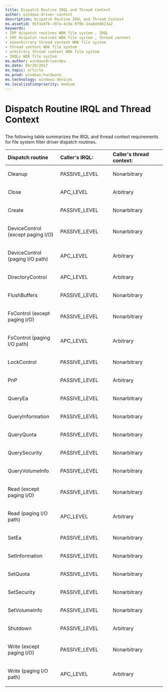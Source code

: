```yaml
---
title: Dispatch Routine IRQL and Thread Context
author: windows-driver-content
description: Dispatch Routine IRQL and Thread Context
ms.assetid: 95f3a976-c97a-4c8a-979b-14a0ddd823a2
keywords:
- IRP dispatch routines WDK file system , IRQL
- IRP dispatch routines WDK file system , thread context
- nonarbitrary thread context WDK file system
- thread context WDK file system
- arbitrary thread context WDK file system
- IRQLs WDK file system
ms.author: windowsdriverdev
ms.date: 04/20/2017
ms.topic: article
ms.prod: windows-hardware
ms.technology: windows-devices
ms.localizationpriority: medium
---
```


# Dispatch Routine IRQL and Thread Context


## <span id="ddk_dispatch_routine_irql_and_thread_context_if"></span><span id="DDK_DISPATCH_ROUTINE_IRQL_AND_THREAD_CONTEXT_IF"></span>


The following table summarizes the IRQL and thread context requirements for file system filter driver dispatch routines.

<table>
<colgroup>
<col width="33%" />
<col width="33%" />
<col width="33%" />
</colgroup>
<thead>
<tr class="header">
<th align="left">Dispatch routine</th>
<th align="left">Caller's IRQL:</th>
<th align="left">Caller's thread context:</th>
</tr>
</thead>
<tbody>
<tr class="odd">
<td align="left"><p>Cleanup</p></td>
<td align="left"><p>PASSIVE_LEVEL</p></td>
<td align="left"><p>Nonarbitrary</p></td>
</tr>
<tr class="even">
<td align="left"><p>Close</p></td>
<td align="left"><p>APC_LEVEL</p></td>
<td align="left"><p>Arbitrary</p></td>
</tr>
<tr class="odd">
<td align="left"><p>Create</p></td>
<td align="left"><p>PASSIVE_LEVEL</p></td>
<td align="left"><p>Nonarbitrary</p></td>
</tr>
<tr class="even">
<td align="left"><p>DeviceControl (except paging I/O)</p></td>
<td align="left"><p>PASSIVE_LEVEL</p></td>
<td align="left"><p>Nonarbitrary</p></td>
</tr>
<tr class="odd">
<td align="left"><p>DeviceControl (paging I/O path)</p></td>
<td align="left"><p>APC_LEVEL</p></td>
<td align="left"><p>Arbitrary</p></td>
</tr>
<tr class="even">
<td align="left"><p>DirectoryControl</p></td>
<td align="left"><p>APC_LEVEL</p></td>
<td align="left"><p>Arbitrary</p></td>
</tr>
<tr class="odd">
<td align="left"><p>FlushBuffers</p></td>
<td align="left"><p>PASSIVE_LEVEL</p></td>
<td align="left"><p>Nonarbitrary</p></td>
</tr>
<tr class="even">
<td align="left"><p>FsControl (except paging I/O)</p></td>
<td align="left"><p>PASSIVE_LEVEL</p></td>
<td align="left"><p>Nonarbitrary</p></td>
</tr>
<tr class="odd">
<td align="left"><p>FsControl (paging I/O path)</p></td>
<td align="left"><p>APC_LEVEL</p></td>
<td align="left"><p>Arbitrary</p></td>
</tr>
<tr class="even">
<td align="left"><p>LockControl</p></td>
<td align="left"><p>PASSIVE_LEVEL</p></td>
<td align="left"><p>Nonarbitrary</p></td>
</tr>
<tr class="odd">
<td align="left"><p>PnP</p></td>
<td align="left"><p>PASSIVE_LEVEL</p></td>
<td align="left"><p>Arbitrary</p></td>
</tr>
<tr class="even">
<td align="left"><p>QueryEa</p></td>
<td align="left"><p>PASSIVE_LEVEL</p></td>
<td align="left"><p>Nonarbitrary</p></td>
</tr>
<tr class="odd">
<td align="left"><p>QueryInformation</p></td>
<td align="left"><p>PASSIVE_LEVEL</p></td>
<td align="left"><p>Nonarbitrary</p></td>
</tr>
<tr class="even">
<td align="left"><p>QueryQuota</p></td>
<td align="left"><p>PASSIVE_LEVEL</p></td>
<td align="left"><p>Nonarbitrary</p></td>
</tr>
<tr class="odd">
<td align="left"><p>QuerySecurity</p></td>
<td align="left"><p>PASSIVE_LEVEL</p></td>
<td align="left"><p>Nonarbitrary</p></td>
</tr>
<tr class="even">
<td align="left"><p>QueryVolumeInfo</p></td>
<td align="left"><p>PASSIVE_LEVEL</p></td>
<td align="left"><p>Nonarbitrary</p></td>
</tr>
<tr class="odd">
<td align="left"><p>Read (except paging I/O)</p></td>
<td align="left"><p>PASSIVE_LEVEL</p></td>
<td align="left"><p>Nonarbitrary</p></td>
</tr>
<tr class="even">
<td align="left"><p>Read (paging I/O path)</p></td>
<td align="left"><p>APC_LEVEL</p></td>
<td align="left"><p>Arbitrary</p></td>
</tr>
<tr class="odd">
<td align="left"><p>SetEa</p></td>
<td align="left"><p>PASSIVE_LEVEL</p></td>
<td align="left"><p>Nonarbitrary</p></td>
</tr>
<tr class="even">
<td align="left"><p>SetInformation</p></td>
<td align="left"><p>PASSIVE_LEVEL</p></td>
<td align="left"><p>Nonarbitrary</p></td>
</tr>
<tr class="odd">
<td align="left"><p>SetQuota</p></td>
<td align="left"><p>PASSIVE_LEVEL</p></td>
<td align="left"><p>Nonarbitrary</p></td>
</tr>
<tr class="even">
<td align="left"><p>SetSecurity</p></td>
<td align="left"><p>PASSIVE_LEVEL</p></td>
<td align="left"><p>Nonarbitrary</p></td>
</tr>
<tr class="odd">
<td align="left"><p>SetVolumeInfo</p></td>
<td align="left"><p>PASSIVE_LEVEL</p></td>
<td align="left"><p>Nonarbitrary</p></td>
</tr>
<tr class="even">
<td align="left"><p>Shutdown</p></td>
<td align="left"><p>PASSIVE_LEVEL</p></td>
<td align="left"><p>Arbitrary</p></td>
</tr>
<tr class="odd">
<td align="left"><p>Write (except paging I/O)</p></td>
<td align="left"><p>PASSIVE_LEVEL</p></td>
<td align="left"><p>Nonarbitrary</p></td>
</tr>
<tr class="even">
<td align="left"><p>Write (paging I/O path)</p></td>
<td align="left"><p>APC_LEVEL</p></td>
<td align="left"><p>Arbitrary</p></td>
</tr>
</tbody>
</table>

 

 

 




